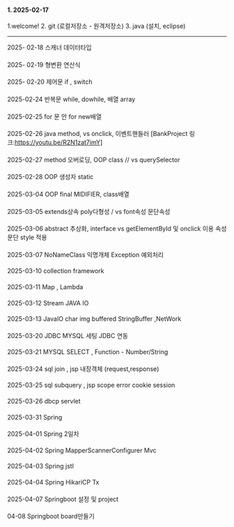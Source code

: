 #### 1. 2025-02-17   
1.welcome!
2. git (로컬저장소 - 원격저장소)
3. java (설치, eclipse)

--------
2025- 02-18 스캐너 데이터타입
####
2025- 02-19 형변환 연산식
####
2025- 02-20 제어문 if , switch
####
2025-02-24 반복문 while, dowhile, 배열 array
####
2025-02-25 for 문 안 for new배열
####
2025-02-26 java method, vs onclick, 이벤트핸들러
[BankProject 링크:https://youtu.be/R2N1zat7imY]
####
2025-02-27 method 오버로딩, OOP class // vs querySelector
####
2025-02-28 OOP 생성자 static
####
2025-03-04 OOP final MIDIFIER, class배열
####
2025-03-05 extends상속 poly다형성 / vs font속성 문단속성
####
2025-03-06 abstract 추상화, interface vs getElementById 및 onclick 이용 속성 문단 style 적용
####
2025-03-07 NoNameClass 익명개체 Exception 예외처리
####
2025-03-10 collection framework
####
2025-03-11 Map , Lambda
####
2025-03-12 Stream JAVA IO
####
2025-03-13 JavaIO char img buffered StringBuffer ,NetWork
####
2025-03-20 JDBC MYSQL 세팅 JDBC 연동
####
2025-03-21 MYSQL SELECT , Function - Number/String
####
2025-03-24 sql join , jsp 내장객체 (request,response)
####
2025-03-25 sql subquery , jsp scope error cookie session
####
2025-03-26 dbcp servlet
####
2025-03-31 Spring
####
2025-04-01 Spring 2일차
####
2025-04-02 Spring MapperScannerConfigurer Mvc
####
2025-04-03 Spring jstl
####
2025-04-04 Spring HikariCP Tx
####
2025-04-07 Springboot 설정 및 project
####
04-08 Springboot board만들기
